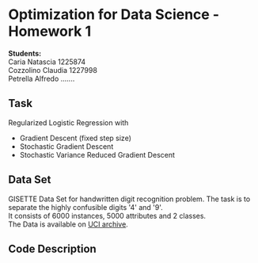 # Optimization for Data Science - Homework 1

**Students:**\
Caria Natascia       1225874\
Cozzolino Claudia    1227998\
Petrella Alfredo     .......

## Task
Regularized Logistic Regression with
- Gradient Descent (fixed step size)
- Stochastic Gradient Descent
- Stochastic Variance Reduced Gradient Descent

## Data Set
GISETTE Data Set for handwritten digit recognition problem.
The task is to separate the highly confusible digits '4' and '9'.\
It consists of 6000 instances, 5000 attributes and 2 classes.\
The Data is available on [UCI archive](https://archive.ics.uci.edu/ml/datasets/Gisette).

## Code Description
